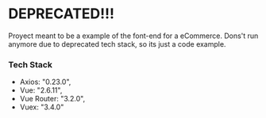 # DEPRECATED!!!

Proyect meant to be a example of the font-end for a eCommerce. Dons't run anymore due to deprecated tech stack, so its just a code example.

### Tech Stack
- Axios: "0.23.0",
- Vue: "2.6.11",
- Vue Router: "3.2.0",
- Vuex: "3.4.0"


